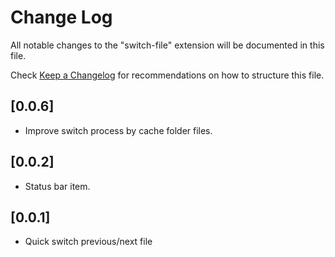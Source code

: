 # Change Log

All notable changes to the "switch-file" extension will be documented in this file.

Check [Keep a Changelog](http://keepachangelog.com/) for recommendations on how to structure this file.

## [0.0.6]

- Improve switch process by cache folder files.

## [0.0.2]

- Status bar item.

## [0.0.1]

- Quick switch previous/next file